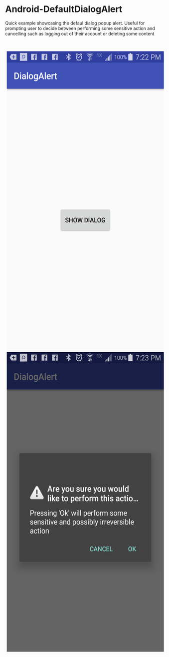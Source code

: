 # Android-DefaultDialogAlert
Quick example showcasing the defaul dialog popup alert. Useful for prompting user to decide between performing some sensitive action and cancelling such as logging out of their account or deleting some content

<br />
<br />
<div id="images">
<img style="display: inline; margin: 0 5px;" src="img1.png" width="540" height="960" />
<img style="display: inline; margin: 0 5px;" src="img2.png" width="540" height="960" />
</div>
